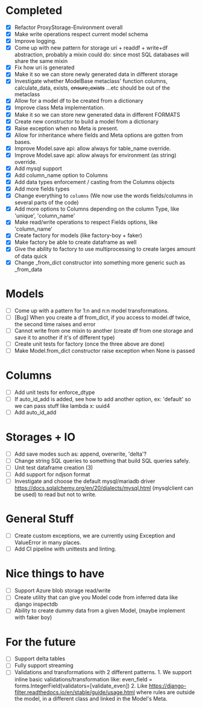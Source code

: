 # Completed
- [x] Refactor ProxyStorage-Environment overall
- [x] Make write operations respect current model schema
- [x] Improve logging.
- [x] Come up with new pattern for storage uri + readdf + write+df abstraction, probably a mixin
  could do: since most SQL databases will share the same mixin
- [x] Fix how uri is generated
- [x] Make it so we can store newly generated data in different storage
- [x] Investigate whether ModelBase metaclass' function columns, calculate_data, exists,
  ~~ensure_exists~~ ...etc should be out of the metaclass
- [x] Allow for a model df to be created from a dictionary
- [x] Improve class Meta implementation.
- [x] Make it so we can store new generated data in different FORMATS
- [x] Create new constructor to build a model from a dictionary
- [x] Raise exception when no Meta is present.
- [x] Allow for inheritance where fields and Meta options are gotten from bases.
- [x] Improve Model.save api: allow always for table_name override.
- [x] Improve Model.save api: allow always for environment (as string) override.
- [x] Add mysql support
- [x] Add column_name option to Columns
- [x] Add data types enforcement / casting from the Columns objects
- [x] Add more fields types
- [x] Change everything to `columns` (We now use the words fields/columns in several parts of the code)
- [x] Add more options to Columns depending on the column Type, like 'unique',  'column_name'
- [x] Make read/write operations to respect Fields options, like 'column_name'
- [x] Create factory for models (like factory-boy + faker)
- [x] Make factory be able to create dataframe as well
- [x] Give the ability to factory to use multiprocessing to create larges amount of data quick
- [x] Change _from_dict constructor into something more generic such as _from_data

# Models
- [ ] Come up with a pattern for 1:n and n:n model transformations.
- [ ] [Bug] When you create a df from_dict, if you access to model.df twice, the second time raises and error
- [ ] Cannot write from one mixin to another (create df from one storage and save it to another if it's of different type)
- [ ] Create unit tests for factory (once the three above are done) 
- [ ] Make Model.from_dict constructor raise exception when None is passed

# Columns
- [ ] Add unit tests for enforce_dtype
- [ ] If auto_id_add is added, see how to add another option, ex: 'default' so we can pass stuff like lambda x: uuid4
- [ ] Add auto_id_add

# Storages + IO
- [ ] Add save modes such as: append, overwrite, 'delta'?
- [ ] Change string SQL queries to something that build SQL queries safely.
- [ ] Unit test dataframe creation (3)
- [ ] Add support for ndjson format
- [ ] Investigate and choose the default mysql/mariadb driver https://docs.sqlalchemy.org/en/20/dialects/mysql.html (mysqlclient can be used)
to read but not to write.

# General Stuff
- [ ] Create custom exceptions, we are currently using Exception and ValueError in many places. 
- [ ] Add CI pipeline with unittests and linting.

# Nice things to have
- [ ] Support Azure blob storage read/write
- [ ] Create utility that can give you Model code from inferred data like django inspectdb
- [ ] Ability to create dummy data from a given Model, (maybe implement with faker boy)

# For the future
- [ ] Support delta tables
- [ ] Fully support streaming
- [ ] Validations and transformations with 2 different patterns.
      1. We support inline basic validations/transformation like:
      even_field = forms.IntegerField(validators=[validate_even])
      2. Like https://django-filter.readthedocs.io/en/stable/guide/usage.html
        where rules are outside the model, in a different class and linked in the
        Model's Meta.
